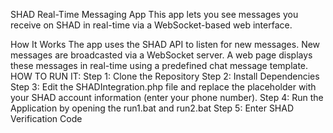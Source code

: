 SHAD Real-Time Messaging App
This app lets you see messages you receive on SHAD in real-time via a WebSocket-based web interface.

How It Works
The app uses the SHAD API to listen for new messages.
New messages are broadcasted via a WebSocket server.
A web page displays these messages in real-time using a predefined chat message template.
HOW TO RUN IT:
Step 1: Clone the Repository
Step 2: Install Dependencies
Step 3: Edit the SHADIntegration.php file and replace the placeholder with your SHAD account information (enter your phone number).
Step 4: Run the Application by opening the run1.bat and run2.bat
Step 5: Enter SHAD Verification Code
